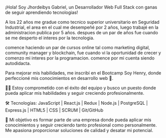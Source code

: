 ¡Hola! Soy Jhordeibys Gabriel, un Desarrollador Web Full Stack con ganas de seguir aprendiendo tecnologias!

A los 22 años me gradue como tecnico superior universitario en Seguridad Industrial, el area en el cual me desempeñé por 2 años, luego trabajé  en la administracion publica por 5 años. despues de un par de años fue cuando se me desperto el interes por la tecnologia.

comence haciendo un par de cursos online tal como marketing digital, community manager y blockchain, fue cuando vi la oportunidad de crecer y comenzo mi interes por la programacion. comence por mi cuenta siendo autodidacta.

Para mejorar mis habilidades, me inscribí en el Bootcamp Soy Henry, donde perfeccioné mis conocimientos en desarrollo web 🚀.

👨‍💻 Estoy comprometido con el éxito del equipo y busco un puesto donde pueda aplicar mis habilidades y seguir creciendo profesionalmente.

🛠 Tecnologías: JavaScript | React.js | Redux | Node.js | PostgreSQL | Express.js | HTML5 | CSS | SCRUM | Git/GitHub

🎯 Mi objetivo es formar parte de una empresa donde pueda aplicar mis conocimientos y seguir creciendo tanto profesional como personalmente. Me apasiona proporcionar soluciones de calidad y desatar mi potencial.
